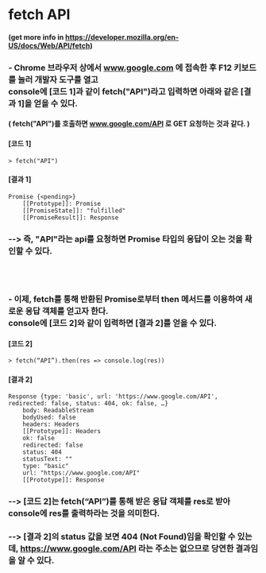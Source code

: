 # fetch API
#### (get more info in https://developer.mozilla.org/en-US/docs/Web/API/fetch)

### - Chrome 브라우저 상에서 www.google.com 에 접속한 후 F12 키보드를 눌러 개발자 도구를 열고<br> console에 [코드 1]과 같이 fetch("API")라고 입력하면 아래와 같은 [결과 1]을 얻을 수 있다.
####     ( fetch("API")를 호출하면 www.google.com/API 로 GET 요청하는 것과 같다. )<br>
#### [코드 1]
    > fetch("API")
#### [결과 1]
    Promise {<pending>}
        [[Prototype]]: Promise
        [[PromiseState]]: "fulfilled"
        [[PromiseResult]]: Response

### --> 즉, "API"라는 api를 요청하면 Promise 타입의 응답이 오는 것을 확인할 수 있다.
<br><br>
### - 이제, fetch를 통해 반환된 Promise로부터 then 메서드를 이용하여 새로운 응답 객체를 얻고자 한다. <br> console에 [코드 2]와 같이 입력하면 [결과 2]를 얻을 수 있다.

#### [코드 2]   
    > fetch(“API”).then(res => console.log(res))
#### [결과 2]
    Response {type: 'basic', url: 'https://www.google.com/API', redirected: false, status: 404, ok: false, …}
        body: ReadableStream
        bodyUsed: false
        headers: Headers
        [[Prototype]]: Headers
        ok: false
        redirected: false
        status: 404
        statusText: ""
        type: "basic"
        url: "https://www.google.com/API"
        [[Prototype]]: Response

### --> [코드 2]는 fetch(“API”)를 통해 받은 응답 객체를 res로 받아 console에 res를 출력하라는 것을 의미한다.
### --> [결과 2]의 status 값을 보면 404 (Not Found)임을 확인할 수 있는데, https://www.google.com/API 라는 주소는 없으므로 당연한 결과임을 알 수 있다.
